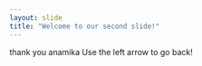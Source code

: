 ```yaml
---
layout: slide
title: "Welcome to our second slide!"
---
```

thank you anamika
Use the left arrow to go back!

